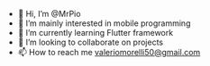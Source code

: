 - 👋 Hi, I’m @MrPio
- 👀 I’m mainly interested in mobile programming
- 🌱 I’m currently learning Flutter framework
- 💞️ I’m looking to collaborate on projects
- 📫 How to reach me valeriomorelli50@gmail.com

<!---
MrPio/MrPio is a ✨ special ✨ repository because its `README.md` (this file) appears on your GitHub profile.
You can click the Preview link to take a look at your changes.
--->
